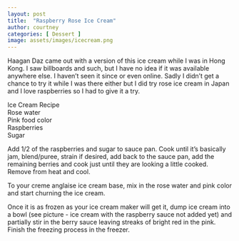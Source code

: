 ```yaml
---
layout: post
title:  "Raspberry Rose Ice Cream"
author: courtney
categories: [ Dessert ]
image: assets/images/icecream.png
---
```


Haagan Daz came out with a version of this ice cream while I was in Hong Kong. I saw billboards and such, but I have no idea if it was available anywhere else. I haven’t seen it since or even online. Sadly I didn’t get a chance to try it while I was there either but I did try rose ice cream in Japan and I love raspberries so I had to give it a try. 

Ice Cream Recipe<br>
Rose water<br>
Pink food color<br> 
Raspberries<br>
Sugar<br>

Add 1/2 of the raspberries and sugar to sauce pan. Cook until it’s basically jam, blend/puree, strain if desired, add back to the sauce pan, add the remaining berries and cook just until they are looking a little cooked. Remove from heat and cool.  

To your creme anglaise ice cream base, mix in the rose water and pink color and start churning the ice cream. 

Once it is as frozen as your ice cream maker will get it, dump ice cream into a bowl (see picture - ice cream with the raspberry sauce not added yet) and partially stir in the berry sauce leaving streaks of bright red in the pink. Finish the freezing process in the freezer.
